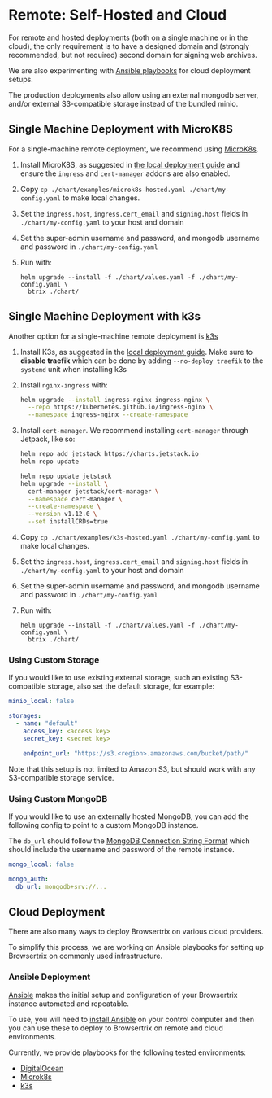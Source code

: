 # Remote: Self-Hosted and Cloud

For remote and hosted deployments (both on a single machine or in the cloud), the only requirement is to have a designed domain and (strongly recommended, but not required) second domain for signing web archives. 

We are also experimenting with [Ansible playbooks](ansible/digitalocean.md) for cloud deployment setups.

The production deployments also allow using an external mongodb server, and/or external S3-compatible storage instead of the bundled minio.


## Single Machine Deployment with MicroK8S

For a single-machine remote deployment, we recommend using [MicroK8s](https://microk8s.io/).

1. Install MicroK8S, as suggested in [the local deployment guide](../deploy/local.md) and ensure the `ingress` and `cert-manager` addons are also enabled.

2. Copy `cp ./chart/examples/microk8s-hosted.yaml ./chart/my-config.yaml` to make local changes.

2. Set the `ingress.host`, `ingress.cert_email` and `signing.host` fields in `./chart/my-config.yaml` to your host and domain

3. Set the super-admin username and password, and mongodb username and password in `./chart/my-config.yaml`

4. Run with:

    ```shell
    helm upgrade --install -f ./chart/values.yaml -f ./chart/my-config.yaml \
      btrix ./chart/
    ```

## Single Machine Deployment with k3s

Another option for a single-machine remote deployment is [k3s](https://k3s.io)

1. Install K3s, as suggested in the [local deployment guide](../deploy/local.md). Make sure to **disable traefik** which can be done by adding `--no-deploy traefik` to the `systemd` unit when installing k3s

2. Install `nginx-ingress` with:

    ```zsh
    helm upgrade --install ingress-nginx ingress-nginx \
      --repo https://kubernetes.github.io/ingress-nginx \
      --namespace ingress-nginx --create-namespace
    ```

3. Install `cert-manager`. We recommend installing `cert-manager` through Jetpack, like so: 

    ```zsh
    helm repo add jetstack https://charts.jetstack.io
    helm repo update

    helm repo update jetstack
    helm upgrade --install \
      cert-manager jetstack/cert-manager \
      --namespace cert-manager \
      --create-namespace \
      --version v1.12.0 \
      --set installCRDs=true
    ```

4. Copy `cp ./chart/examples/k3s-hosted.yaml ./chart/my-config.yaml` to make local changes.

5. Set the `ingress.host`, `ingress.cert_email` and `signing.host` fields in `./chart/my-config.yaml` to your host and domain

6. Set the super-admin username and password, and mongodb username and password in `./chart/my-config.yaml`

7. Run with:

    ```shell
    helm upgrade --install -f ./chart/values.yaml -f ./chart/my-config.yaml \
      btrix ./chart/
    ```

### Using Custom Storage

If you would like to use existing external storage, such an existing S3-compatible storage, also set the default storage, for example:

```yaml
minio_local: false

storages:
  - name: "default"
    access_key: <access key>
    secret_key: <secret key>

    endpoint_url: "https://s3.<region>.amazonaws.com/bucket/path/"
```

Note that this setup is not limited to Amazon S3, but should work with any S3-compatible storage service.


### Using Custom MongoDB

If you would like to use an externally hosted MongoDB, you can add the following config to point to a custom MongoDB instance.

The `db_url` should follow the [MongoDB Connection String Format](https://www.mongodb.com/docs/manual/reference/connection-string/) which should include the username and password of the remote instance.


```yaml
mongo_local: false

mongo_auth:
  db_url: mongodb+srv://...

```

## Cloud Deployment

There are also many ways to deploy Browsertrix on various cloud providers.

To simplify this process, we are working on Ansible playbooks for setting up Browsertrix on commonly used infrastructure.

### Ansible Deployment

[Ansible](https://ansible.com) makes the initial setup and configuration of your Browsertrix instance automated and repeatable. 

To use, you will need to [install Ansible](https://docs.ansible.com/ansible/latest/installation_guide/intro_installation.html#control-node-requirements) on your control computer and then you can use these to deploy to Browsertrix on remote and cloud environments.

Currently, we provide playbooks for the following tested environments:

- [DigitalOcean](ansible/digitalocean.md)
- [Microk8s](ansible/microk8s.md)
- [k3s](ansible/k3s.md)
